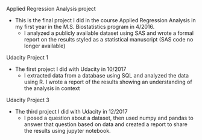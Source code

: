Applied Regression Analysis project

- This is the final project I did in the course Applied Regression Analysis in my first year in the M.S. Biostatistics program in 4/2016. 
  - I analyzed a publicly available dataset using SAS and wrote a formal report on the results styled as a statistical manuscript (SAS code no longer available)

Udacity Project 1

- The first project I did with Udacity in 10/2017
  - I extracted data from a database using SQL and analyzed the data using R. I wrote a report of the results showing an understanding of the analysis in context
  
Udacity Project 3

- The third project I did with Udacity in 12/2017
  - I posed a question about a dataset, then used numpy and pandas to answer that question based on data and created a report to share the results using jupyter notebook.
